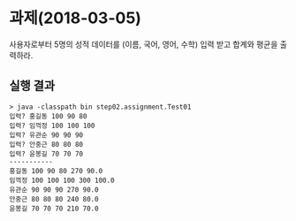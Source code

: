 # 과제(2018-03-05)
사용자로부터 5명의 성적 데이터를 (이름, 국어, 영어, 수학) 입력 받고 
합계와 평균을 출력하라.
## 실행 결과
```
> java -classpath bin step02.assignment.Test01
입력? 홍길동 100 90 80
입력? 임꺽정 100 100 100
입력? 유관순 90 90 90 
입력? 안중근 80 80 80
입력? 윤봉길 70 70 70
-----------
홍길동 100 90 80 270 90.0 
임꺽정 100 100 100 300 100.0 
유관순 90 90 90 270 90.0 
안중근 80 80 80 240 80.0 
윤봉길 70 70 70 210 70.0 

